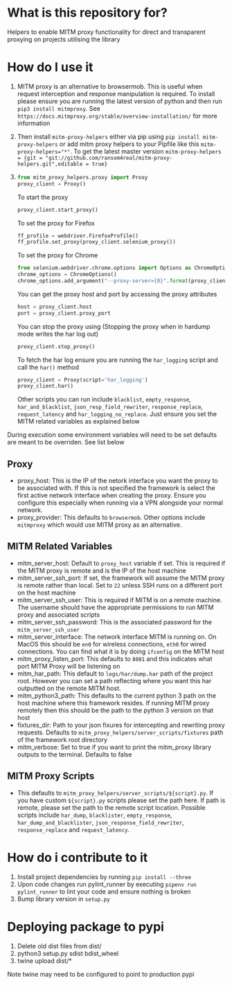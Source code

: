 # What is this repository for?

Helpers to enable MITM proxy functionality for direct and transparent proxying on projects utilising the library

# How do I use it
1. MITM proxy is an alternative to browsermob. This is useful when request interception and response manipulation is required. To install please ensure you are running the latest version of python and then run `pip3 install mitmproxy`. See `https://docs.mitmproxy.org/stable/overview-installation/` for more information
2. Then install `mitm-proxy-helpers` either via pip using `pip install mitm-proxy-helpers` or add mitm proxy helpers to your Pipfile like this `mitm-proxy-helpers="*"`. To get the latest master version `mitm-proxy-helpers = {git = "git://github.com/ransom4real/mitm-proxy-helpers.git",editable = true}`
3. ```python
   from mitm_proxy_helpers.proxy import Proxy
   proxy_client = Proxy()
   ```

   To start the proxy
   ```python
   proxy_client.start_proxy()
   ```

   To set the proxy for Firefox
   ```python
   ff_profile = webdriver.FirefoxProfile()
   ff_profile.set_proxy(proxy_client.selenium_proxy())
   ```

   To set the proxy for Chrome
   ```python
   from selenium.webdriver.chrome.options import Options as ChromeOptions
   chrome_options = ChromeOptions()
   chrome_options.add_argument("--proxy-server={0}".format(proxy_client.proxy()))
   ```

   You can get the proxy host and port by accessing the proxy attributes
   ```python
   host = proxy_client.host
   port = proxy_client.proxy_port
   ```

   You can stop the proxy using (Stopping the proxy when in hardump mode writes the har log out)
   ```python
   proxy_client.stop_proxy()
   ```

   To fetch the har log ensure you are running the `har_logging` script and call the `har()` method
   ```python
   proxy_client = Proxy(script='har_logging')
   proxy_client.har()
   ```

   Other scripts you can run include `blacklist`, `empty_response`, `har_and_blacklist`, `json_resp_field_rewriter`, `response_replace`, `request_latency` and `har_logging_no_replace`. Just ensure you set the MITM related variables as explained below

During execution some environment variables will need to be set defaults are meant to be overriden. See list below

## Proxy
* proxy_host: This is the IP of the netork interface you want the proxy to be associated with. If this is not specified the framework is select the first active network interface when creating the proxy. Ensure you configure this especially when running via a VPN alongside your normal network.
* proxy_provider: This defaults to `browsermob`. Other options include `mitmproxy` which would use MITM proxy as an alternative.

## MITM Related Variables
* mitm_server_host: Default to `proxy_host` variable if set. This is required if the MITM proxy is remote and is the IP of the host machine
* mitm_server_ssh_port: If set, the framework will assume the MITM proxy is remote rather than local. Set to `22` unless SSH runs on a different port on the host machine
* mitm_server_ssh_user: This is required if MITM is on a remote machine. The username should have the appropriate permissions to run MITM proxy and associated scripts
* mitm_server_ssh_password: This is the associated password for the `mitm_server_ssh_user`
* mitm_server_interface: The network interface MITM is running on. On MacOS this should be `en0` for wireless connections, `eth0` for wired connections. You can find what it is by doing `ifconfig` on the MITM host
* mitm_proxy_listen_port: This defaults to `8081` and this indicates what port MITM Proxy will be listening on
* mitm_har_path: This default to `logs/har/dump.har` path of the project root. However you can set a path reflecting where you want this har outputted on the remote MITM host.
* mitm_python3_path: This defaults to the current python 3 path on the host machine where this framework resides. If running MITM proxy remotely then this should be the path to the python 3 version on that host
* fixtures_dir: Path to your json fixures for intercepting and rewriting proxy requests. Defaults to `mitm_proxy_helpers/server_scripts/fixtures` path of the framework root directory
* mitm_verbose: Set to true if you want to print the mitm_proxy library outputs to the terminal. Defaults to false

## MITM Proxy Scripts
* This defaults to `mitm_proxy_helpers/server_scripts/${script}.py`. If you have custom `${script}.py` scripts please set the path here. If path is remote, please set the path to the remote script location. Possible scripts include `har_dump`, `blacklister`, `empty_response`, `har_dump_and_blacklister`, `json_response_field_rewriter`, `response_replace` and `request_latency`.


# How do i contribute to it
1. Install project dependencies by running `pip install --three`
2. Upon code changes run pylint_runner by executing `pipenv run pylint_runner` to lint your code and ensure nothing is broken
3. Bump library version in `setup.py`

# Deploying package to pypi

1. Delete old dist files from dist/
2. python3 setup.py sdist bdist_wheel
3. twine upload dist/*

Note twine may need to be configured to point to production pypi
